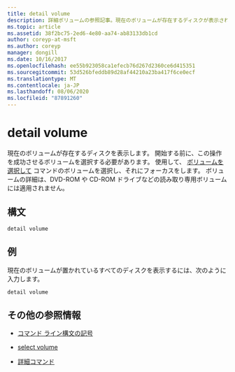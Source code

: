 ```yaml
---
title: detail volume
description: 詳細ボリュームの参照記事。現在のボリュームが存在するディスクが表示されます。
ms.topic: article
ms.assetid: 38f2bc75-2ed6-4e80-aa74-ab83133db1cd
author: coreyp-at-msft
ms.author: coreyp
manager: dongill
ms.date: 10/16/2017
ms.openlocfilehash: ee55b923058ca1efecb76d267d2360ce6d415351
ms.sourcegitcommit: 53d526bfeddb89d28af44210a23ba417f6ce0ecf
ms.translationtype: MT
ms.contentlocale: ja-JP
ms.lasthandoff: 08/06/2020
ms.locfileid: "87891260"
---
```

# <a name="detail-volume"></a>detail volume

現在のボリュームが存在するディスクを表示します。 開始する前に、この操作を成功させるボリュームを選択する必要があります。 使用して、 [ボリュームを選択して](select-volume.md) コマンドのボリュームを選択し、それにフォーカスをします。 ボリュームの詳細は、DVD-ROM や CD-ROM ドライブなどの読み取り専用ボリュームには適用されません。

## <a name="syntax"></a>構文

```
detail volume
```

## <a name="examples"></a>例

現在のボリュームが置かれているすべてのディスクを表示するには、次のように入力します。

```
detail volume
```

## <a name="additional-references"></a>その他の参照情報

- [コマンド ライン構文の記号](command-line-syntax-key.md)

- [select volume](select-volume.md)

- [詳細コマンド](detail.md)
